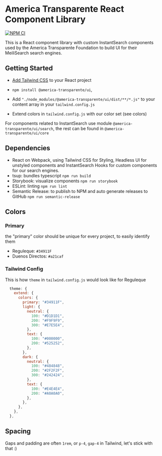 # America Transparente React Component Library

[![NPM CI](https://github.com/america-transparente/ui/actions/workflows/pipeline.yml/badge.svg)](https://github.com/america-transparente/ui/actions/workflows/pipeline.yml)

This is a React component library with custom InstantSearch components used by the America Transparente Foundation to build UI for their MeiliSearch search engines.

## Getting Started
- [Add Tailwind CSS](https://tailwindcss.com/docs/installation/framework-guides) to your React project

- `npm install @america-transparente/ui`, 

- Add `"./node_modules/@america-transparente/ui/dist/**/*.js"` to your content array in your `tailwind.config.js`

- Extend colors in `tailwind.config.js` with our color set (see colors)

For components related to InstantSearch use module `@america-transparente/ui/search`, the rest can be found in `@america-transparente/ui/core`

## Dependencies
- React on Webpack, using Tailwind CSS for Styling, Headless UI for unstyled components and InstantSearch Hooks for custom components for our search engines.
- tsup: bundles typescript `npm run build`
- Storybook: visualize components `npm run storybook`
- ESLint: linting `npm run lint`
- Semantic Release: to publish to NPM and auto generate releases to GitHub `npm run semantic-release`

## Colors

### Primary
the "primary" color should be unique for every project, to easily identify them
- Reguleque: `#34911F`
- Duenos Directos: `#a21caf`

### Tailwind Config
This is how `theme` in `tailwind.config.js` would look like for Reguleque

```javascript
  theme: {
    extend: {
      colors: {
        primary: "#34911F",
        light: {
          neutral: {
            100: "#D1D1D1",
            200: "#F9F9F9",
            300: "#E7E5E4",
          },
          text: {
            100: "#000000",
            200: "#525252",
          },
        },
        dark: {
          neutral: {
            100: "#484848",
            200: "#2F2F2F",
            300: "#242424",
          },
          text: {
            100: "#E4E4E4",
            200: "#A0A0A0",
          },
        },
      },
    },
  },
```


## Spacing
Gaps and padding are often `1rem`, or `p-4`, `gap-4` in Tailwind, let's stick with that :)

